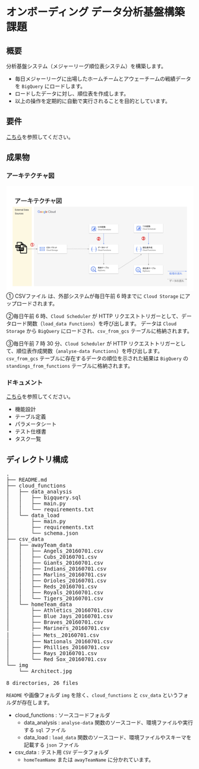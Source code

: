 # オンボーディング データ分析基盤構築課題

## 概要
分析基盤システム（メジャーリーグ順位表システム）を構築します。
- 毎日メジャーリーグに出場したホームチームとアウェーチームの戦績データを `BigQuery` にロードします。
- ロードしたデータに対し、順位表を作成します。
- 以上の操作を定期的に自動で実行されることを目的としています。

## 要件
[こちら](https://docs.google.com/spreadsheets/d/1SB-XIxQGWG7oaGQYi94XsxQHl22nDTDknOju_5f9KQQ/edit#gid=287184081)を参照してください。

## 成果物
### アーキテクチャ図
![](img/Architect.jpg)
① CSVファイル は、外部システムが毎日午前 6 時までに `Cloud Storage` にアップロードされます。

②毎日午前 6 時、`Cloud Scheduler` が HTTP リクエストトリガーとして、データロード関数（`load_data Functions`）を呼び出します。
データは `Cloud Storage` から `BigQuery` にロードされ、`csv_from_gcs` テーブルに格納されます。

③毎日午前 7 時 30 分、`Cloud Scheduler` が HTTP リクエストトリガーとして、順位表作成関数（`analyse-data Functions`）を呼び出します。
`csv_from_gcs` テーブルに存在するデータの順位を示された結果は `BigQuery` の `standings_from_functions` テーブルに格納されます。

### ドキュメント
[こちら](https://docs.google.com/spreadsheets/d/1046TqE0tv1MICqUCmBnfw0Wj_rT7M5aVzOcFbsSIoD4/edit#gid=35006606)を参照してください。
- 機能設計
- テーブル定義
- パラメータシート
- テスト仕様書
- タスク一覧


## ディレクトリ構成
<pre>
.
├── README.md
├── cloud_functions
│   ├── data_analysis
│   │   ├── bigquery.sql
│   │   ├── main.py
│   │   └── requirements.txt
│   └── data_load
│       ├── main.py
│       ├── requirements.txt
│       └── schema.json
├── csv_data
│   ├── awayTeam_data
│   │   ├── Angels_20160701.csv
│   │   ├── Cubs_20160701.csv
│   │   ├── Giants_20160701.csv
│   │   ├── Indians_20160701.csv
│   │   ├── Marlins_20160701.csv
│   │   ├── Orioles_20160701.csv
│   │   ├── Reds_20160701.csv
│   │   ├── Royals_20160701.csv
│   │   └── Tigers_20160701.csv
│   └── homeTeam_data
│       ├── Athletics_20160701.csv
│       ├── Blue Jays_20160701.csv
│       ├── Braves_20160701.csv
│       ├── Mariners_20160701.csv
│       ├── Mets＿20160701.csv
│       ├── Nationals_20160701.csv
│       ├── Phillies_20160701.csv
│       ├── Rays_20160701.csv
│       └── Red Sox_20160701.csv
└── img
    └── Architect.jpg

8 directories, 26 files
</pre>

`README` や画像フォルダ `img` を除く、`cloud_functions` と `csv_data` というフォルダが存在します。
- cloud_functions : ソースコードフォルダ
    - data_analysis : `analyse-data` 関数のソースコード、環境ファイルや実行する `sql` ファイル
    - data_load : `load_data` 関数のソースコード、環境ファイルやスキーマを記載する `json` ファイル
- csv_data : テスト用 `CSV` データフォルダ
    - `homeTeamName` または `awayTeamName` に分かれています。
